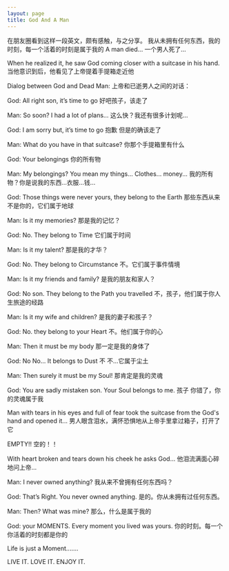 ```yaml
---
layout: page
title: God And A Man
---
```


在朋友圈看到这样一段英文，颇有感触，与之分享。
我从未拥有任何东西，我的时刻，每一个活着的时刻是属于我的
A man died...
一个男人死了…

When he realized it, he saw God coming closer with a suitcase in his hand.
当他意识到后，他看见了上帝提着手提箱走近他

Dialog between God and Dead Man:
上帝和已逝男人之间的对话：

God: All right son, it’s time to go
好吧孩子，该走了

Man: So soon? I had a lot of plans...
这么快？我还有很多计划呢…

God: I am sorry but, it’s time to go
抱歉 但是的确该走了

Man: What do you have in that suitcase?
你那个手提箱里有什么

God: Your belongings
你的所有物

Man: My belongings? You mean my things... Clothes... money...
我的所有物？你是说我的东西…衣服…钱…

God: Those things were never yours, they belong to the Earth
那些东西从来不是你的，它们属于地球

Man: Is it my memories?
那是我的记忆？

God: No. They belong to Time
它们属于时间

Man: Is it my talent?
那是我的才华？

God: No. They belong to Circumstance
不。它们属于事件情境

Man: Is it my friends and family?
是我的朋友和家人？

God: No son. They belong to the Path you travelled
不，孩子，他们属于你人生旅途的经路

Man: Is it my wife and children?
是我的妻子和孩子？

God: No. they belong to your Heart
不。他们属于你的心

Man: Then it must be my body
那一定是我的身体了

God: No No... It belongs to Dust
不 不…它属于尘土

Man: Then surely it must be my Soul!
那肯定是我的灵魂

God: You are sadly mistaken son. Your Soul belongs to me.
孩子 你错了，你的灵魂属于我

Man with tears in his eyes and full of fear took the suitcase from the God's hand and opened it...
男人眼含泪水，满怀恐惧地从上帝手里拿过箱子，打开了它

EMPTY!!
空的！！

With heart broken and tears down his cheek he asks God...
他泪流满面心碎地问上帝…

Man: I never owned anything?
我从来不曾拥有任何东西吗？

God: That’s Right. You never owned anything.
是的。你从未拥有过任何东西。

Man: Then? What was mine?
那么，什么是属于我的

God: your MOMENTS. 
Every moment you lived was yours.
你的时刻。每一个你活着的时刻都是你的

Life is just a Moment.......

LIVE IT. 
LOVE IT. 
ENJOY IT.

